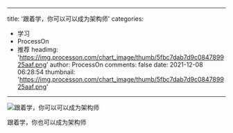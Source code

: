 
---
title: '跟着学，你可以可以成为架构师'
categories: 
 - 学习
 - ProcessOn
 - 推荐
headimg: 'https://img.processon.com/chart_image/thumb/5fbc7dab7d9c084789925aaf.png'
author: ProcessOn
comments: false
date: 2021-12-08 06:28:54
thumbnail: 'https://img.processon.com/chart_image/thumb/5fbc7dab7d9c084789925aaf.png'
---

<div>   
<img class="thumb" alt="跟着学，你可以可以成为架构师" src="https://img.processon.com/chart_image/thumb/5fbc7dab7d9c084789925aaf.png" referrerpolicy="no-referrer">
<p>跟着学，你也可以成为架构师</p>  
</div>
            